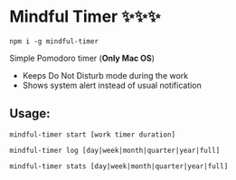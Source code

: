 # Mindful Timer ✨✨✨

`npm i -g mindful-timer`

Simple Pomodoro timer (**Only Mac OS**)
- Keeps Do Not Disturb mode during the work
- Shows system alert instead of usual notification

## Usage: 
`mindful-timer start [work timer duration]`

`mindful-timer log [day|week|month|quarter|year|full]`

`mindful-timer stats [day|week|month|quarter|year|full]`
